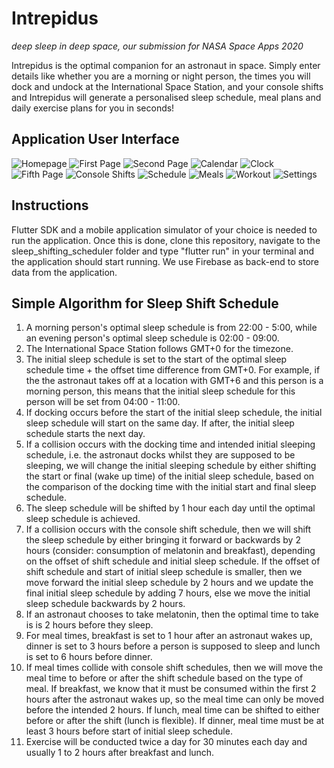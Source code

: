 # Intrepidus
*deep sleep in deep space, our submission for NASA Space Apps 2020*

Intrepidus is the optimal companion for an astronaut in space. Simply enter details like whether you are a morning or night person, the times you will dock and undock at the International Space Station, and your console shifts and Intrepidus will generate a personalised sleep schedule, meal plans and daily exercise plans for you in seconds!

## Application User Interface
![Homepage](https://github.com/daniaismadi/intrepidus/blob/main/images/1.png?raw=true)
![First Page](https://github.com/daniaismadi/intrepidus/blob/main/images/2.png?raw=true)
![Second Page](https://github.com/daniaismadi/intrepidus/blob/main/images/3.png?raw=true)
![Calendar](https://github.com/daniaismadi/intrepidus/blob/main/images/4.png?raw=true)
![Clock](https://github.com/daniaismadi/intrepidus/blob/main/images/5.png?raw=true)
![Fifth Page](https://github.com/daniaismadi/intrepidus/blob/main/images/6.png?raw=true)
![Console Shifts](https://github.com/daniaismadi/intrepidus/blob/main/images/7.png?raw=true)
![Schedule](https://github.com/daniaismadi/intrepidus/blob/main/images/8.png?raw=true)
![Meals](https://github.com/daniaismadi/intrepidus/blob/main/images/10.png?raw=true)
![Workout](https://github.com/daniaismadi/intrepidus/blob/main/images/11.png?raw=true)
![Settings](https://github.com/daniaismadi/intrepidus/blob/main/images/12.png?raw=true)

## Instructions
Flutter SDK and a mobile application simulator of your choice is needed to run the application. Once this is done, clone this repository, navigate to the sleep_shifting_scheduler folder and type "flutter run" in your terminal and the application should start running. We use Firebase as back-end to store data from the application.

## Simple Algorithm for Sleep Shift Schedule
1. A morning person's optimal sleep schedule is from 22:00 - 5:00, while an evening person's optimal sleep schedule is 02:00 - 09:00.
2. The International Space Station follows GMT+0 for the timezone.
3. The initial sleep schedule is set to the start of the optimal sleep schedule time + the offset time difference from GMT+0. For example, if the the astronaut takes off at a location with GMT+6 and this person is a morning person, this means that the initial sleep schedule for this person will be set from 04:00 - 11:00.
4. If docking occurs before the start of the initial sleep schedule, the initial sleep schedule will start on the same day. If after, the initial sleep schedule starts the next day.
5. If a collision occurs with the docking time and intended initial sleeping schedule, i.e. the astronaut docks whilst they are supposed to be sleeping, we will 
change the initial sleeping schedule by either shifting the start or final (wake up time) of the initial sleep schedule, based on the comparison of the docking time with the initial start and final sleep schedule.
6. The sleep schedule will be shifted by 1 hour each day until the optimal sleep schedule is achieved.
7. If a collision occurs with the console shift schedule, then we will shift the sleep schedule by either bringing it forward or backwards by 2 hours (consider: consumption of melatonin and breakfast), depending on the offset of shift schedule and initial sleep schedule. If the offset of shift schedule and start of initial sleep schedule is smaller, then we move forward the initial sleep schedule by 2 hours  and we update the final initial sleep schedule by adding 7 hours, else we move the initial sleep schedule backwards by 2 hours.
8. If an astronaut chooses to take melatonin, then the optimal time to take is is 2 hours before they sleep.
9. For meal times, breakfast is set to 1 hour after an astronaut wakes up, dinner is set to 3 hours before a person is supposed to sleep and lunch is set to 6 hours before dinner.
10. If meal times collide with console shift schedules, then we will move the meal time to before or after the shift schedule based on the type of meal. If breakfast, we know that it must be consumed within the first 2 hours after the astronaut wakes up, so the meal time can only be moved before the intended 2 hours. If lunch, meal time can be shifted to either before or after the shift (lunch is flexible). If dinner, meal time must be at least 3 hours before start of initial sleep schedule.
11. Exercise will be conducted twice a day for 30 minutes each day and usually 1 to 2 hours after breakfast and lunch.

